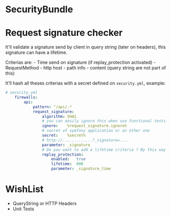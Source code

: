 SecurityBundle
==============

# Request signature checker

It'll validate a signature send by client in query string (later on headers), this signature can have a lifetime.

Criterias are:
    - Time send on signature (if replay_protection activated)
    - RequestMethod
    - http host
    - path info
    - content (query string are not part of this)

It'll hash all theses criterias with a secret defined on `security.yml`, example:

```yaml
# security.yml
    firewalls:
        api:
            pattern: ^/api/.*
            request_signature:
                algorithm: SHA1
                # you can easily ignore this when use functional tests by example
                ignore:    %request_signature.ignore%
                # secret of symfony application or an other one
                secret:    %secret%
                # http://.............?_signature=....
                parameter: _signature
                # Do you want to add a lifetime criteria ? By this way the signature will be transitory
                replay_protection:
                    enabled:   true
                    lifetime:  600
                    parameter: _signature_time

```


# WishList

- QueryString or HTTP Headers
- Unit Tests

